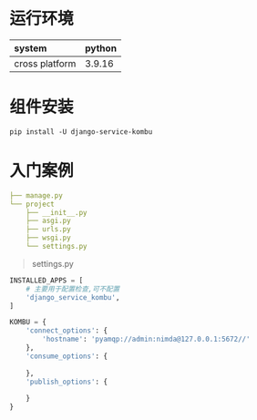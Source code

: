 # 运行环境

|system |python | 
|:------|:------|      
|cross platform |3.9.16|

# 组件安装

```shell
pip install -U django-service-kombu
```

# 入门案例

```yaml
├── manage.py
└── project
    ├── __init__.py
    ├── asgi.py
    ├── urls.py
    ├── wsgi.py
    └── settings.py
```

> settings.py

```python
INSTALLED_APPS = [
    # 主要用于配置检查,可不配置
    'django_service_kombu',
]

KOMBU = {
    'connect_options': {
        'hostname': 'pyamqp://admin:nimda@127.0.0.1:5672//'
    },
    'consume_options': {
        
    },
    'publish_options': {
        
    }
}
```
